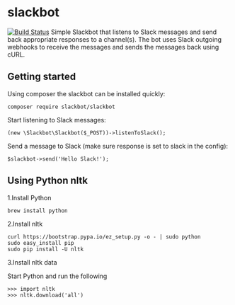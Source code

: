 # slackbot

[![Build Status](https://travis-ci.org/iranianpep/slackbot.svg?branch=master)](https://travis-ci.org/iranianpep/slackbot)
Simple Slackbot that listens to Slack messages and send back appropriate responses to a channel(s). The bot uses Slack outgoing webhooks to receive the messages and sends the messages back using cURL.

## Getting started
Using composer the slackbot can be installed quickly:
```
composer require slackbot/slackbot
```

Start listening to Slack messages:

```
(new \Slackbot\Slackbot($_POST))->listenToSlack();
```

Send a message to Slack (make sure response is set to slack in the config):
```
$slackbot->send('Hello Slack!');
```

## Using Python nltk

1.Install Python
```
brew install python
```

2.Install nltk
```
curl https://bootstrap.pypa.io/ez_setup.py -o - | sudo python
sudo easy_install pip
sudo pip install -U nltk
```

3.Install nltk data

Start Python and run the following
```
>>> import nltk
>>> nltk.download('all')
```